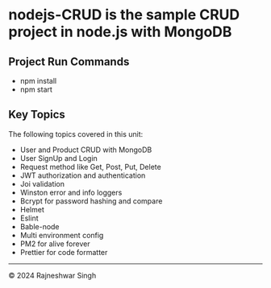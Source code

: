 # nodejs-CRUD is the sample CRUD project in node.js with MongoDB

## Project Run Commands

- npm install
- npm start

## Key Topics

The following topics covered in this unit:

- User and Product CRUD with MongoDB
- User SignUp and Login
- Request method like Get, Post, Put, Delete
- JWT authorization and authentication
- Joi validation
- Winston error and info loggers
- Bcrypt for password hashing and compare
- Helmet
- Eslint
- Bable-node
- Multi environment config
- PM2 for alive forever
- Prettier for code formatter

---

© 2024 Rajneshwar Singh
